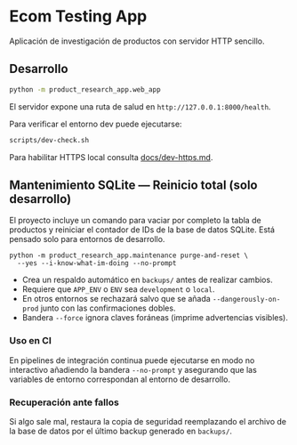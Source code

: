 # Ecom Testing App

Aplicación de investigación de productos con servidor HTTP sencillo.

## Desarrollo

```bash
python -m product_research_app.web_app
```

El servidor expone una ruta de salud en `http://127.0.0.1:8000/health`.

Para verificar el entorno dev puede ejecutarse:
```bash
scripts/dev-check.sh
```

Para habilitar HTTPS local consulta [docs/dev-https.md](docs/dev-https.md).

## Mantenimiento SQLite — Reinicio total (solo desarrollo)

El proyecto incluye un comando para vaciar por completo la tabla de productos y
reiniciar el contador de IDs de la base de datos SQLite. Está pensado solo para
entornos de desarrollo.

```
python -m product_research_app.maintenance purge-and-reset \
  --yes --i-know-what-im-doing --no-prompt
```

- Crea un respaldo automático en `backups/` antes de realizar cambios.
- Requiere que `APP_ENV` o `ENV` sea `development` o `local`.
- En otros entornos se rechazará salvo que se añada `--dangerously-on-prod`
  junto con las confirmaciones dobles.
- Bandera `--force` ignora claves foráneas (imprime advertencias visibles).

### Uso en CI

En pipelines de integración continua puede ejecutarse en modo no interactivo
añadiendo la bandera `--no-prompt` y asegurando que las variables de entorno
correspondan al entorno de desarrollo.

### Recuperación ante fallos

Si algo sale mal, restaura la copia de seguridad reemplazando el archivo de la
base de datos por el último backup generado en `backups/`.
